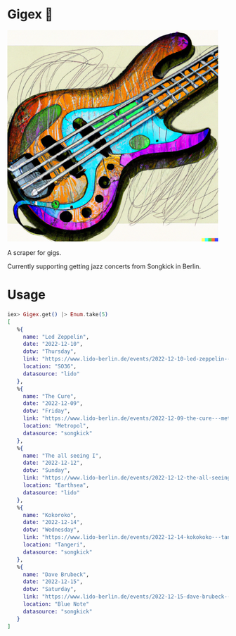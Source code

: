 # Gigex 🎸

![A pleasant drawing of a sunburst bass guitar with violet, green and blue gradients](bass-guitar-drawing-640x480.png)

A scraper for gigs.

Currently supporting getting jazz concerts from Songkick in Berlin.


# Usage

```elixir
iex> Gigex.get() |> Enum.take(5)
[
   %{
     name: "Led Zeppelin",
     date: "2022-12-10",
     dotw: "Thursday",
     link: "https://www.lido-berlin.de/events/2022-12-10-led-zeppelin---so36",
     location: "SO36",
     datasource: "lido"
   },
   %{
     name: "The Cure",
     date: "2022-12-09",
     dotw: "Friday",
     link: "https://www.lido-berlin.de/events/2022-12-09-the-cure---metropol",
     location: "Metropol",
     datasource: "songkick"
   },
   %{
     name: "The all seeing I",
     date: "2022-12-12",
     dotw: "Sunday",
     link: "https://www.lido-berlin.de/events/2022-12-12-the-all-seeing-i---earthsea",
     location: "Earthsea",
     datasource: "lido"
   },
   %{
     name: "Kokoroko",
     date: "2022-12-14",
     dotw: "Wednesday",
     link: "https://www.lido-berlin.de/events/2022-12-14-kokokoko---tangeri",
     location: "Tangeri",
     datasource: "songkick"
   },
   %{
     name: "Dave Brubeck",
     date: "2022-12-15",
     dotw: "Saturday",
     link: "https://www.lido-berlin.de/events/2022-12-15-dave-brubeck---blue-note",
     location: "Blue Note"
     datasource: "songkick"
   }
]
```
